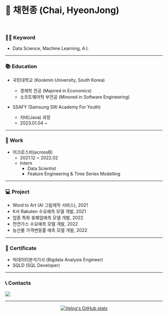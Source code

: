 # 🍕 채현종 (Chai, HyeonJong)
<br/>

### 🙋‍♂️ Keyword

- Data Science, Machine Learning, A.I.

---
### 📚 Education
- 국민대학교 (Kookmin University, South Korea)
	- 경제학 전공 (Majored in Economics)
	- 소프트웨어학 부전공 (Minored in Software Engineering)

- SSAFY (Samsung SW Academy For Youth)
	- 자바(Java) 과정
	- 2023.01.04 ~

---
### 💼 Work

- 어크로스비(acrossB)
	- 2021.12 ~ 2022.02
  - Intern
	- Data Scientist
 	- Feature Engineering & Time Series Modelling

---
### 💻 Project

- Word to Art (AI 그림제작 서비스), 2021
- K사 Rakuten 수요예측 모델 개발, 2021
- 업종 특화 휴폐업예측 모델 개발, 2022
- 천연가스 수요예측 모델 개발, 2022
- 농산물 가격변동률 예측 모델 개발, 2022

---

### 📄 Certificate

- 빅데이터분석기사 (Bigdata Analysis Engineer)
- SQLD (SQL Developer)

---
### 📞 Contacts

<a href="mailto:chj7785@gmail.com"><img src="https://img.shields.io/badge/Gmail-D14836?style=for-the-badge&logo=gmail&logoColor=white&link=mailto:chj7785@gmail.com"/></a>

---
<div align=center>

[![Velog's GitHub stats](https://velog-readme-stats.vercel.app/api?name=hjongc&color=white)](https://velog.io/@hjongc)

</div>

